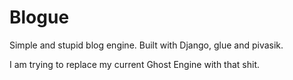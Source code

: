 Blogue
======

Simple and stupid blog engine.
Built with Django, glue and pivasik.

I am trying to replace my current Ghost Engine with that shit.
